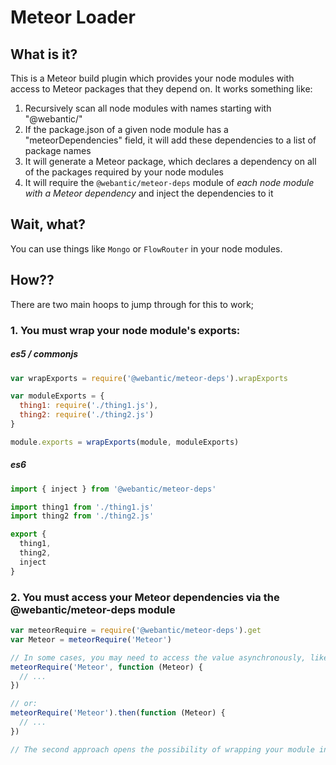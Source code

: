 # Meteor Loader

## What is it?

This is a Meteor build plugin which provides your node modules with access to Meteor packages that they depend on.
It works something like:
1. Recursively scan all node modules with names starting with "@webantic/"
2. If the package.json of a given node module has a "meteorDependencies" field, it will add these dependencies to a list of package names
3. It will generate a Meteor package, which declares a dependency on all of the packages required by your node modules
4. It will require the `@webantic/meteor-deps` module of _each node module with a Meteor dependency_ and inject the dependencies to it

## Wait, what?

You can use things like `Mongo` or `FlowRouter` in your node modules.

## How??

There are two main hoops to jump through for this to work;

### 1. You must wrap your node module's exports:

##### es5 / commonjs
```js
var wrapExports = require('@webantic/meteor-deps').wrapExports

var moduleExports = {
  thing1: require('./thing1.js'),
  thing2: require('./thing2.js')
}

module.exports = wrapExports(module, moduleExports)
```

##### es6
```js
import { inject } from '@webantic/meteor-deps'

import thing1 from './thing1.js'
import thing2 from './thing2.js'

export {
  thing1,
  thing2,
  inject
}
```

### 2. You must access your Meteor dependencies via the @webantic/meteor-deps module

```js
var meteorRequire = require('@webantic/meteor-deps').get
var Meteor = meteorRequire('Meteor')

// In some cases, you may need to access the value asynchronously, like this:
meteorRequire('Meteor', function (Meteor) {
  // ...
})

// or:
meteorRequire('Meteor').then(function (Meteor) {
  // ...
})

// The second approach opens the possibility of wrapping your module in a self-invoking anonymous async function
```